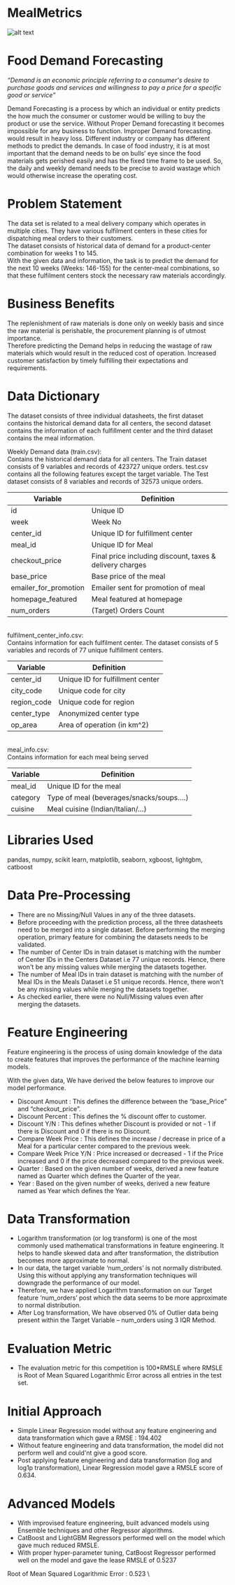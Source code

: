 # MealMetrics

![alt text](https://github.com/SaiPrasath-S/DemandPrediction/blob/master/images/food_1920x480_9XIpdm8-thumbnail-1200x1200-90.jpg)

# Food Demand Forecasting


*“Demand is an economic principle referring to a consumer's desire to purchase goods and services and willingness to pay a price for a specific good or service”*

Demand Forecasting is a process by which an individual or entity predicts the how much the consumer or customer would be willing to buy the product or use the service. Without Proper Demand forecasting it becomes impossible for any business to function. Improper Demand forecasting. would result in heavy loss. Different industry or company has different methods to predict the demands. In case of food industry, it is at most important that the demand needs to be on bulls’ eye since the food materials gets perished easily and has the fixed time frame to be used. So, the daily and weekly demand needs to be precise to avoid wastage which would otherwise increase the operating cost.  

# Problem Statement

The data set is related to a meal delivery company which operates in multiple cities. They have various fulfilment centers in these cities for dispatching meal orders to their customers.    
The dataset consists of historical data of demand for a product-center combination for weeks 1 to 145.     
With the given data and information, the task is to predict the demand for the next 10 weeks (Weeks: 146-155) for the center-meal combinations, so that these fulfilment centers stock the necessary raw materials accordingly. 

# Business Benefits
The replenishment of raw materials is done only on weekly basis and since the raw material is perishable, the procurement planning is of utmost importance.   
Therefore predicting the Demand helps in reducing the wastage of raw materials which would result in the reduced cost of operation.
Increased customer satisfaction by timely fulfilling their expectations and requirements.   


# Data Dictionary

The dataset consists of three individual datasheets, the first dataset contains the historical demand data for all centers, the second dataset contains the information of each fulfillment center and the third dataset contains the meal information.

Weekly Demand data (train.csv): \
Contains the historical demand data for all centers. The Train dataset consists of 9 variables and records of 423727 unique orders. test.csv contains all the following features except the target variable. The Test dataset consists of 8 variables and records of 32573 unique orders.

| Variable  | Definition |
| ------------- | ------------- |
| id 	| Unique ID |
| week 	| Week No |
| center_id | Unique ID for fulfillment center |
| meal_id | Unique ID for Meal |
| checkout_price | Final price including discount, taxes & delivery charges |
| base_price | Base price of the meal |
| emailer_for_promotion | Emailer sent for promotion of meal |
| homepage_featured | Meal featured at homepage |
| num_orders | (Target) Orders Count |

\
fulfilment_center_info.csv: \
Contains information for each fulfilment center. The dataset consists of 5 variables and records of 77 unique fulfillment centers. 

| Variable  | Definition |
| ------------- | ------------- |
| center_id |	Unique ID for fulfillment center |
| city_code |	Unique code for city |
| region_code |	Unique code for region |
| center_type |	Anonymized center type |
| op_area |	Area of operation (in km^2) |

\
meal_info.csv: \
Contains information for each meal being served 

| Variable  | Definition |
| ------------- | ------------- |
| meal_id |	Unique ID for the meal |
| category |	Type of meal (beverages/snacks/soups….) |
| cuisine |	Meal cuisine (Indian/Italian/…) |

# Libraries Used
pandas, numpy, scikit learn, matplotlib, seaborn, xgboost, lightgbm, catboost

# Data Pre-Processing
* There are no Missing/Null Values in any of the three datasets. 
* Before proceeding with the prediction process, all the three datasheets need to be merged into a single dataset. Before        performing the merging operation, primary feature for combining the datasets needs to be validated.
* The number of Center IDs in train dataset is matching with the number of Center IDs in the Centers Dataset i.e 77 unique records. Hence, there won't be any missing values while merging the datasets together.
* The number of Meal IDs in train dataset is matching with the number of Meal IDs in the Meals Dataset i.e 51 unique records. Hence, there won't be any missing values while merging the datasets together.
* As checked earlier, there were no Null/Missing values even after merging the datasets.

# Feature Engineering
Feature engineering is the process of using domain knowledge of the data to create features that improves the performance of the machine learning models. 

With the given data, We have derived the below features to improve our model performance.

* Discount Amount : This defines the difference between the “base_Price” and “checkout_price”.
* Discount Percent : This defines the % discount offer to customer.
* Discount Y/N : This defines whether Discount is provided or not - 1 if there is Discount and 0 if there is no Discount.
* Compare Week Price : This defines the increase / decrease in price of a Meal for a particular center compared to the previous week.
* Compare Week Price Y/N : Price increased or decreased - 1 if the Price increased and 0 if the price decreased compared to the previous week.
* Quarter : Based on the given number of weeks, derived a new feature named as Quarter which defines the Quarter of the year.
* Year : Based on the given number of weeks, derived a new feature named as Year which defines the Year.

# Data Transformation
* Logarithm transformation (or log transform) is one of the most commonly used mathematical transformations in feature engineering. It helps to handle skewed data and after transformation, the distribution becomes more approximate to normal.
* In our data, the target variable ‘num_orders’ is not normally distributed. Using this without applying any transformation techniques will downgrade the performance of our model.
* Therefore, we have applied Logarithm transformation on our Target feature ‘num_orders’ post which the data seems to be more approximate to normal distribution.
* After Log transformation, We have observed 0% of Outlier data being present within the Target Variable – num_orders using 3 IQR Method.


# Evaluation Metric
* The evaluation metric for this competition is 100*RMSLE where RMSLE is Root of Mean Squared Logarithmic Error across all entries in the test set.

# Initial Approach
* Simple Linear Regression model without any feature engineering and data transformation which gave a RMSE : 194.402
* Without feature engineering and data transformation, the model did not perform well and could'nt give a good score.
* Post applying feature engineering and data transformation (log and log1p transformation), Linear Regression model gave a RMSLE score of 0.634.

# Advanced Models
* With improvised feature engineering, built advanced models using Ensemble techniques and other Regressor algorithms.
* CatBoost and LightGBM Regressors performed well on the model which gave much reduced RMSLE.
* With proper hyper-parameter tuning, CatBoost Regressor performed well on the model and gave the lease RMSLE of 0.5237


Root of Mean Squared Logarithmic Error : 0.523 \
